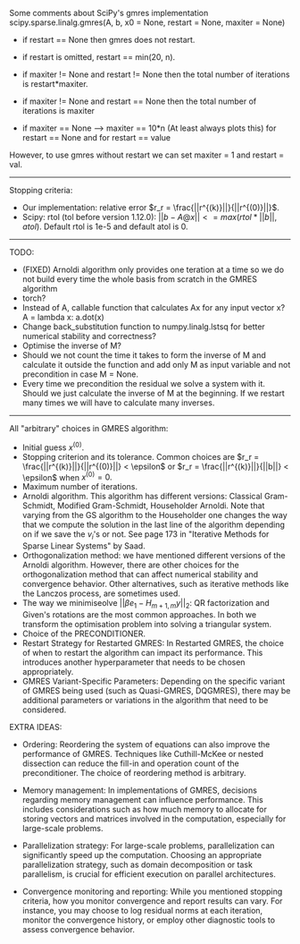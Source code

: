 Some comments about SciPy's gmres implementation scipy.sparse.linalg.gmres(A, b, x0 = None, restart = None, maxiter = None)

- if restart == None then gmres does not restart.
- if restart is omitted, restart == min(20, n).

- if maxiter != None and restart != None then the total number of iterations is restart*maxiter.
- if maxiter != None and restart == None then the total number of iterations is maxiter
- if maxiter == None --> maxiter == 10*n (At least always plots this) for restart == None and for restart == value

However, to use gmres without restart we can set maxiter = 1 and restart = val.

---------------------------------------------

Stopping criteria:
- Our implementation: relative error $r_r = \frac{||r^{(k)}||}{||r^{(0)}||}$.
- Scipy: rtol (tol before version 1.12.0): $||b - A @ x|| <= max(rtol*||b||, atol)$. Default rtol is 1e-5 and default atol is 0.

---------------------------------------------

TODO: 
- (FIXED) Arnoldi algorithm only provides one teration at a time so we do not build every time the whole basis from scratch in the GMRES algorithm
- torch?
- Instead of A, callable function that calculates Ax for any input vector x? A = lambda x: a.dot(x)
- Change back_substitution function to numpy.linalg.lstsq for better numerical stability and correctness?
- Optimise the inverse of M?
- Should we not count the time it takes to form the inverse of M and calculate it outside the function and add only M as input variable and not precondition in case M = None.
- Every time we precondition the residual we solve a system with it. Should we just calculate the inverse of M at the beginning. If we restart many times we will have to calculate many inverses.

---------------------------------------------

All "arbitrary" choices in GMRES algorithm:
- Initial guess $x^{(0)}$.
- Stopping criterion and its tolerance. Common choices are $r_r = \frac{||r^{(k)}||}{||r^{(0)}||} < \epsilon$ or $r_r = \frac{||r^{(k)}||}{||b||} < \epsilon$ when $x^{(0)}=0.$
- Maximum number of iterations.
- Arnoldi algorithm. This algorithm has different versions: Classical Gram-Schmidt, Modified Gram-Schmidt, Householder Arnoldi. Note that varying from the GS algorithm to the Householder one changes the way that we compute the solution in the last line of the algorithm depending on if we save the $v_i$'s or not. See page 173 in "Iterative Methods for Sparse Linear Systems" by Saad.
- Orthogonalization method: we have mentioned different versions of the Arnoldi algorithm. However, there are other choices for the orthogonalization method that can affect numerical stability and convergence behavior. Other alternatives, such as iterative methods like the Lanczos process, are sometimes used.
- The way we minimiseolve $||\beta e_1 - H_{m+1,m}y||_2$: QR factorization and Given's rotations are the most common approaches. In both we transform the optimisation problem into solving a triangular system.
- Choice of the PRECONDITIONER.
- Restart Strategy for Restarted GMRES: In Restarted GMRES, the choice of when to restart the algorithm can impact its performance. This introduces another hyperparameter that needs to be chosen appropriately.
- GMRES Variant-Specific Parameters: Depending on the specific variant of GMRES being used (such as Quasi-GMRES, DQGMRES), there may be additional parameters or variations in the algorithm that need to be considered.

EXTRA IDEAS:
- Ordering: Reordering the system of equations can also improve the performance of GMRES. Techniques like Cuthill-McKee or nested dissection can reduce the fill-in and operation count of the preconditioner. The choice of reordering method is arbitrary.

- Memory management: In implementations of GMRES, decisions regarding memory management can influence performance. This includes considerations such as how much memory to allocate for storing vectors and matrices involved in the computation, especially for large-scale problems.

- Parallelization strategy: For large-scale problems, parallelization can significantly speed up the computation. Choosing an appropriate parallelization strategy, such as domain decomposition or task parallelism, is crucial for efficient execution on parallel architectures.

- Convergence monitoring and reporting: While you mentioned stopping criteria, how you monitor convergence and report results can vary. For instance, you may choose to log residual norms at each iteration, monitor the convergence history, or employ other diagnostic tools to assess convergence behavior.
